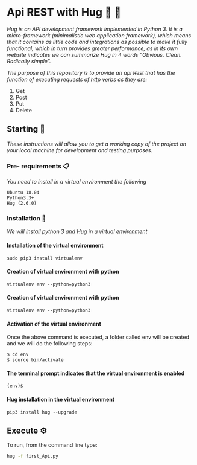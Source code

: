 # Api REST with Hug :snake: :koala:
_Hug is an API development framework implemented in Python 3. It is a micro-framework (minimalistic web application framework), which means that it contains as little code and integrations as possible to make it fully functional, which in turn provides greater performance, as in its own website indicates we can summarize Hug in 4 words “Obvious. Clean. Radically simple”._

_The purpose of this repository is to provide an api Rest that has the function of executing requests of http verbs as they are:_

1. Get
1. Post
1. Put
1. Delete


## Starting 🚀

_These instructions will allow you to get a working copy of the project on your local machine for development and testing purposes._


### Pre- requirements 📋

_You need to install in a virtual environment the following_

```
Ubuntu 18.04 
Python3.3+
Hug (2.6.0)
```

### Installation 🔧

_We will install python 3 and Hug in a virtual environment_

#### Installation of the virtual environment

```
sudo pip3 install virtualenv
```

#### Creation of virtual environment with python 

```
virtualenv env --python=python3

```
#### Creation of virtual environment with python 

```
virtualenv env --python=python3

```
#### Activation of the virtual environment
Once the above command is executed, a folder called env will be created and we will do the following steps:
```
$ cd env
$ source bin/activate

```
#### The terminal prompt indicates that the virtual environment  is enabled

```
(env)$

```
#### Hug installation in the virtual environment
```
pip3 install hug --upgrade

```


## Execute  ⚙️

To run, from the command line type:

```bash
hug -f first_Api.py
```
